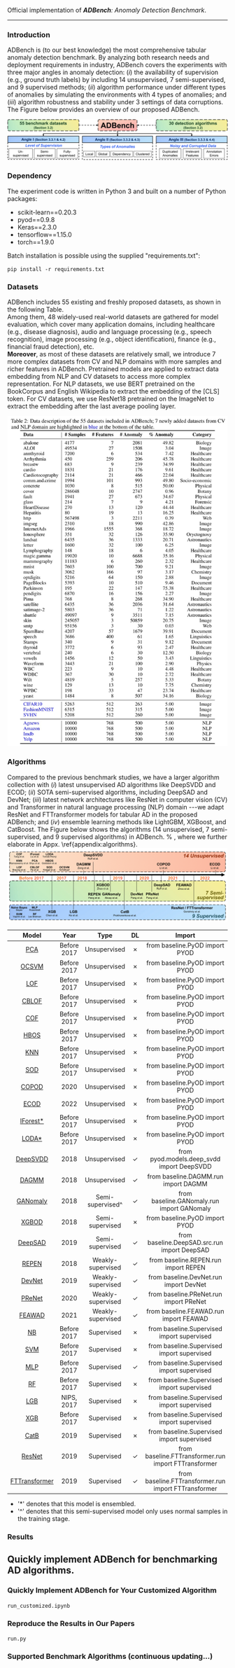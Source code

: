 Official implementation of _**ADBench**: Anomaly Detection Benchmark_.
****


### Introduction
ADBench is (to our best knowledge) the most comprehensive tabular anomaly detection benchmark.
By analyzing both research needs and deployment requirements in industry,
ADBench covers the experiments with three major angles in anomaly detection:
(_i_) the availability of supervision (e.g., ground truth labels) 
by including 14 unsupervised, 7 semi-supervised, and 9 supervised methods;
(_ii_) algorithm performance under different types of anomalies by 
simulating the environments with 4 types of anomalies; and
(_iii_) algorithm robustness and stability under 3 settings of data corruptions. 
The Figure below provides an overview of our proposed ADBench.

![ADBench](figs/ADBench.png)

### Dependency
The experiment code is written in Python 3 and built on a number of Python packages:  
- scikit-learn==0.20.3 
- pyod==0.9.8 
- Keras==2.3.0 
- tensorflow==1.15.0 
- torch==1.9.0

Batch installation is possible using the supplied "requirements.txt":
```angular2html
pip install -r requirements.txt
```


### Datasets
ADBench includes 55 existing and freshly proposed datasets, as shown in the following Table.  
Among them, 48 widely-used real-world datasets are gathered for model evaluation, which cover many application domains, 
including healthcare (e.g., disease diagnosis), 
audio and language processing (e.g., speech recognition), 
image processing (e.g., object identification), 
finance (e.g., financial fraud detection), etc.  
**Moreover**, as most of these datasets are relatively small, 
we introduce 7 more complex datasets from CV and NLP domains with more samples and richer features in ADBench.
Pretrained models are applied to extract data embedding from NLP and CV datasets to access more complex representation.
For NLP datasets, we use BERT pretrained on the BookCorpus and English Wikipedia to extract the embedding of the [CLS] token.
For CV datasets, we use ResNet18 pretrained on the ImageNet to extract the embedding after the last average pooling layer.

![Daasets](figs/Datasets.png)

### Algorithms
Compared to the previous benchmark studies, we have a larger algorithm collection with
(_i_) latest unsupervised AD algorithms like DeepSVDD and ECOD;
(_ii_) SOTA semi-supervised algorithms, including DeepSAD and DevNet;
(_iii_) latest network architectures like ResNet in computer vision (CV) and Transformer in natural language processing (NLP) domain
---we adapt ResNet and FTTransformer models for tabular AD in the proposed ADBench; and
(_iv_) ensemble learning methods like LightGBM, XGBoost, and CatBoost.
The Figure below shows the algorithms (14 unsupervised, 7 semi-supervised, and 9 supervised algorithms) in ADBench.
% , where we further elaborate in Appx. \ref{appendix:algorithms}.
![Algorithms](figs/Algorithms.png)

|  Model  | Year | Type |  DL  |       Import        |  Source  |
| :-----: | :--------: | :--: | :--: | :-----------------: | :------: |
| [PCA]() | Before 2017 | Unsupervised |  &cross;   | from baseline.PyOD import PYOD | [Link](https://pyod.readthedocs.io/en/latest/#) |
| [OCSVM]() | Before 2017  | Unsupervised |  &cross;   | from baseline.PyOD import PYOD | [Link](https://pyod.readthedocs.io/en/latest/#) |
| [LOF]() | Before 2017  | Unsupervised |  &cross;   | from baseline.PyOD import PYOD | [Link](https://pyod.readthedocs.io/en/latest/#) |
| [CBLOF]() | Before 2017  | Unsupervised |  &cross;   | from baseline.PyOD import PYOD | [Link](https://pyod.readthedocs.io/en/latest/#) |
| [COF]() | Before 2017  | Unsupervised |  &cross;   | from baseline.PyOD import PYOD | [Link](https://pyod.readthedocs.io/en/latest/#) |
| [HBOS]() | Before 2017  | Unsupervised |  &cross;   | from baseline.PyOD import PYOD | [Link](https://pyod.readthedocs.io/en/latest/#) |
| [KNN]() | Before 2017  | Unsupervised |  &cross;   | from baseline.PyOD import PYOD | [Link](https://pyod.readthedocs.io/en/latest/#) |
| [SOD]() | Before 2017  | Unsupervised |  &cross;   | from baseline.PyOD import PYOD | [Link](https://pyod.readthedocs.io/en/latest/#) |
| [COPOD](https://arxiv.org/abs/2009.09463) | 2020  | Unsupervised |  &cross;   | from baseline.PyOD import PYOD | [Link](https://pyod.readthedocs.io/en/latest/#) |
| [ECOD](https://arxiv.org/abs/2201.00382) | 2022  | Unsupervised |  &cross;   | from baseline.PyOD import PYOD | [Link](https://pyod.readthedocs.io/en/latest/#) |
| [IForest*]() | Before 2017  | Unsupervised |  &cross;   | from baseline.PyOD import PYOD | [Link](https://pyod.readthedocs.io/en/latest/#) |
| [LODA*]() | Before 2017  | Unsupervised |  &cross;   | from baseline.PyOD import PYOD | [Link](https://pyod.readthedocs.io/en/latest/#) |
| [DeepSVDD](http://proceedings.mlr.press/v80/ruff18a/ruff18a.pdf) | 2018  | Unsupervised |  &check;   | from pyod.models.deep_svdd import DeepSVDD | [Link](https://pyod.readthedocs.io/en/latest/#) |
| [DAGMM](https://openreview.net/forum?id=BJJLHbb0-) | 2018  | Unsupervised |  &check;   | from baseline.DAGMM.run import DAGMM | [Link](https://github.com/mperezcarrasco/PyTorch-DAGMM) |
| [GANomaly](https://arxiv.org/abs/1805.06725) | 2018  | Semi-supervised^ |  &check;   | from baseline.GANomaly.run import GANomaly | [Link]() |
| [XGBOD](https://arxiv.org/abs/1912.00290) | 2018  | Semi-supervised |  &cross;   | from baseline.PyOD import PYOD | [Link](https://pyod.readthedocs.io/en/latest/#) |
| [DeepSAD](https://arxiv.org/abs/1906.02694) | 2019  | Semi-supervised |  &check;   | from baseline.DeepSAD.src.run import DeepSAD | [Link](https://github.com/lukasruff/Deep-SAD-PyTorch) |
| [REPEN](https://arxiv.org/abs/1806.04808) | 2018  | Weakly-supervised |  &check;   | from baseline.REPEN.run import REPEN | [Link]() |
| [DevNet](https://arxiv.org/abs/1911.08623) | 2019  | Weakly-supervised |  &check;   | from baseline.DevNet.run import DevNet | [Link](https://github.com/GuansongPang/deviation-network) |
| [PReNet](https://arxiv.org/abs/1910.13601) | 2020  | Weakly-supervised |  &check;   | from baseline.PReNet.run import PReNet | [Link]() |
| [FEAWAD](https://arxiv.org/abs/2105.10500) | 2021  | Weakly-supervised |  &check;   | from baseline.FEAWAD.run import FEAWAD | [Link](https://github.com/yj-zhou/Feature_Encoding_with_AutoEncoders_for_Weakly-supervised_Anomaly_Detection/blob/main/FEAWAD.py) |
| [NB]() | Before 2017  | Supervised |  &cross;   | from baseline.Supervised import supervised | [Link]() |
| [SVM]() | Before 2017  | Supervised |  &cross;   | from baseline.Supervised import supervised | [Link]() |
| [MLP]() | Before 2017  | Supervised |  &check;   | from baseline.Supervised import supervised | [Link]() |
| [RF](https://www.stat.berkeley.edu/~breiman/randomforest2001.pdf) | Before 2017  | Supervised |  &cross;   | from baseline.Supervised import supervised | [Link]() |
| [LGB](https://proceedings.neurips.cc/paper/2017/file/6449f44a102fde848669bdd9eb6b76fa-Paper.pdf) | NIPS, 2017  | Supervised |  &cross;   | from baseline.Supervised import supervised | [Link](https://lightgbm.readthedocs.io/en/latest/) |
| [XGB](https://arxiv.org/abs/1603.02754) | Before 2017  | Supervised |  &cross;   | from baseline.Supervised import supervised | [Link](https://xgboost.readthedocs.io/en/stable/) |
| [CatB](https://arxiv.org/pdf/1706.09516.pdf) | 2019  | Supervised |  &cross;   | from baseline.Supervised import supervised | [Link](https://xgboost.readthedocs.io/en/stable/) |
| [ResNet](https://arxiv.org/pdf/2106.11959.pdf) | 2019  | Supervised |  &check;   | from baseline.FTTransformer.run import FTTransformer | [Link](https://yura52.github.io/rtdl/stable/index.html) |
| [FTTransformer](https://arxiv.org/pdf/2106.11959.pdf) | 2019  | Supervised |  &check;   | from baseline.FTTransformer.run import FTTransformer | [Link](https://yura52.github.io/rtdl/stable/index.html) |
- '*' denotes that this model is ensembled.
- '^' denotes that this semi-supervised model only uses normal samples in the training stage.



### Results


## Quickly implement ADBench for benchmarking AD algorithms.


  ### Quickly Implement ADBench for Your Customized Algorithm
    run_customized.ipynb
    
  ### Reproduce the Results in Our Papers
    run.py

  ### Supported Benchmark Algorithms (continuous updating...)
